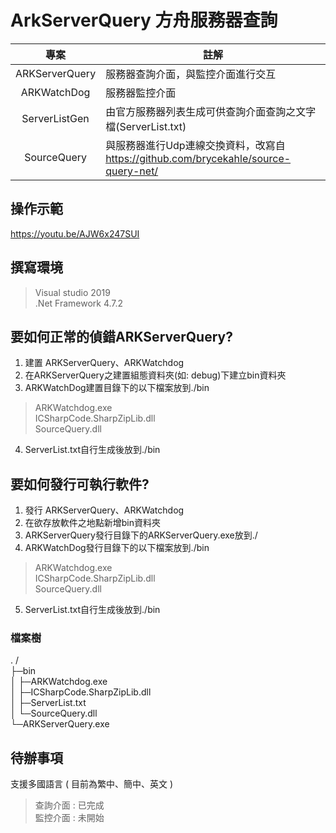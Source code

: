 # ArkServerQuery 方舟服務器查詢

|專案|註解|
|:-------------:|-------------|
|ARKServerQuery|服務器查詢介面，與監控介面進行交互|
|ARKWatchDog|服務器監控介面|
|ServerListGen|由官方服務器列表生成可供查詢介面查詢之文字檔(ServerList.txt)|
|SourceQuery|與服務器進行Udp連線交換資料，改寫自 https://github.com/brycekahle/source-query-net/|

## 操作示範
https://youtu.be/AJW6x247SUI

## 撰寫環境
> Visual studio 2019  
> .Net Framework 4.7.2


## 要如何正常的偵錯ARKServerQuery?
1. 建置 ARKServerQuery、ARKWatchdog  
2. 在ARKServerQuery之建置組態資料夾(如: debug)下建立bin資料夾
3. ARKWatchDog建置目錄下的以下檔案放到./bin  
> ARKWatchdog.exe  
> ICSharpCode.SharpZipLib.dll  
> SourceQuery.dll  
4. ServerList.txt自行生成後放到./bin  


## 要如何發行可執行軟件?
1. 發行 ARKServerQuery、ARKWatchdog  
2. 在欲存放軟件之地點新增bin資料夾  
3. ARKServerQuery發行目錄下的ARKServerQuery.exe放到./  
4. ARKWatchDog發行目錄下的以下檔案放到./bin  
> ARKWatchdog.exe  
> ICSharpCode.SharpZipLib.dll  
> SourceQuery.dll  
5. ServerList.txt自行生成後放到./bin  


### 檔案樹
. /  
├─bin  
│ ├─ARKWatchdog.exe  
│ ├─ICSharpCode.SharpZipLib.dll  
│ ├─ServerList.txt  
│ └─SourceQuery.dll  
└─ARKServerQuery.exe  


## 待辦事項
支援多國語言 ( 目前為繁中、簡中、英文 )
> 查詢介面 : 已完成  
> 監控介面 : 未開始